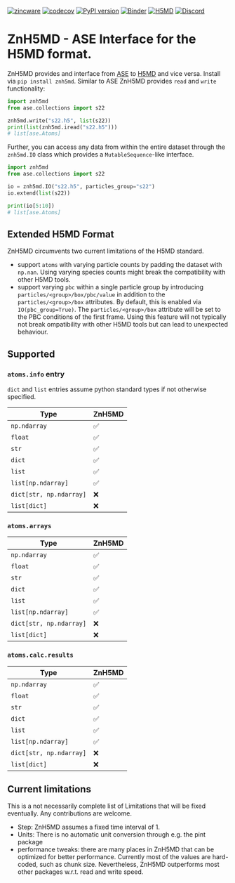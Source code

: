 [![zincware](https://img.shields.io/badge/Powered%20by-zincware-darkcyan)](https://github.com/zincware)
[![codecov](https://codecov.io/gh/zincware/ZnH5MD/graph/badge.svg?token=175KQEKA0S)](https://codecov.io/gh/zincware/ZnH5MD)
[![PyPI version](https://badge.fury.io/py/znh5md.svg)](https://badge.fury.io/py/znh5md)
[![Binder](https://mybinder.org/badge_logo.svg)](https://mybinder.org/v2/gh/zincware/ZnH5MD/HEAD)
[![H5MD](https://img.shields.io/badge/format-H5MD-darkmagenta)](https://www.nongnu.org/h5md/)
[![Discord](https://img.shields.io/discord/1034511611802689557)](https://discord.gg/7ncfwhsnm4)

# ZnH5MD - ASE Interface for the H5MD format.

ZnH5MD provides and interface from [ASE](https://wiki.fysik.dtu.dk/ase/) to [H5MD](https://www.nongnu.org/h5md/) and vice versa. Install via
`pip install znh5md`. Similar to ASE ZnH5MD provides `read` and `write`
functionality:

```python
import znh5md
from ase.collections import s22

znh5md.write("s22.h5", list(s22))
print(list(znh5md.iread("s22.h5")))
# list[ase.Atoms]
```

Further, you can access any data from within the entire dataset through the
`znh5md.IO` class which provides a `MutableSequence`-like interface.

```python
import znh5md
from ase.collections import s22

io = znh5md.IO("s22.h5", particles_group="s22")
io.extend(list(s22))

print(io[5:10])
# list[ase.Atoms]
```

## Extended H5MD Format

ZnH5MD circumvents two current limitations of the H5MD standard.

- support `atoms` with varying particle counts by padding the dataset with
  `np.nan`. Using varying species counts might break the compatibility with
  other H5MD tools.
- support varying `pbc` within a single particle group by introducing
  `particles/<group>/box/pbc/value` in addition to the `particles/<group>/box`
  attributes. By default, this is enabled via `IO(pbc_group=True)`. The
  `particles/<group>/box` attribute will be set to the PBC conditions of the
  first frame. Using this feature will not typically not break ompatibility with
  other H5MD tools but can lead to unexpected behaviour.

## Supported

### `atoms.info` entry

`dict` and `list` entries assume python standard types if not otherwise specified.

| Type                     | ZnH5MD |
|--------------------------|--------|
| `np.ndarray`             | ✅     |
| `float`                  | ✅     |
| `str`                    | ✅     |
| `dict`                   | ✅     |
| `list`                   | ✅     |
| `list[np.ndarray]`       | ✅     |
| `dict[str, np.ndarray]`  | ❌     |
| `list[dict]`             | ❌     |

### `atoms.arrays`

| Type                     | ZnH5MD |
|--------------------------|--------|
| `np.ndarray`             | ✅     |
| `float`                  | ✅     |
| `str`                    | ✅     |
| `dict`                   | ✅     |
| `list`                   | ✅     |
| `list[np.ndarray]`       | ✅     |
| `dict[str, np.ndarray]`  | ❌     |
| `list[dict]`             | ❌     |


### `atoms.calc.results`

| Type                     | ZnH5MD |
|--------------------------|--------|
| `np.ndarray`             | ✅     |
| `float`                  | ✅     |
| `str`                    | ✅     |
| `dict`                   | ✅     |
| `list`                   | ✅     |
| `list[np.ndarray]`       | ✅     |
| `dict[str, np.ndarray]`  | ❌     |
| `list[dict]`             | ❌     |

## Current limitations

This is a not necessarily complete list of Limitations that will be fixed
eventually. Any contributions are welcome.

- Step: ZnH5MD assumes a fixed time interval of 1.
- Units: There is no automatic unit conversion through e.g. the pint package
- performance tweaks: there are many places in ZnH5MD that can be optimized for
  better performance. Currently most of the values are hard-coded, such as chunk
  size. Nevertheless, ZnH5MD outperforms most other packages w.r.t. read and
  write speed.
